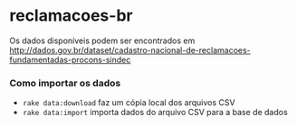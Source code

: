 reclamacoes-br
==============

Os dados disponíveis podem ser encontrados em <http://dados.gov.br/dataset/cadastro-nacional-de-reclamacoes-fundamentadas-procons-sindec>

### Como importar os dados
* `rake data:download` faz um cópia local dos arquivos CSV
* `rake data:import` importa dados do arquivo CSV para a base de dados
